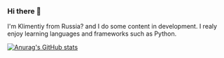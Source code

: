 ### Hi there 👋

I'm Klimentiy from Russia? and I do some content in development. I realy enjoy learning languages and frameworks such as Python.

[![Anurag's GitHub stats](https://github-readme-stats.vercel.app/api?username=Kl1menty)](https://github.com/anuraghazra/github-readme-stats)
